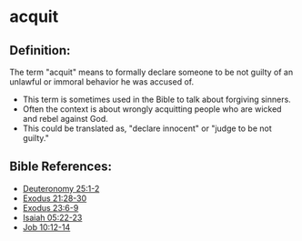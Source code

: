 # acquit #

## Definition: ##

The term "acquit" means to formally declare someone to be not guilty of an unlawful or immoral behavior he was accused of.

* This term is sometimes used in the Bible to talk about forgiving sinners.
* Often the context is about wrongly acquitting people who are wicked and rebel against God.
* This could be translated as, "declare innocent" or "judge to be not guilty."



## Bible References: ##

* [Deuteronomy 25:1-2](en/tn/deu/help/25/01)
* [Exodus 21:28-30](en/tn/exo/help/21/28)
* [Exodus 23:6-9](en/tn/exo/help/23/06)
* [Isaiah 05:22-23](en/tn/isa/help/05/22)
* [Job 10:12-14](en/tn/job/help/10/12)